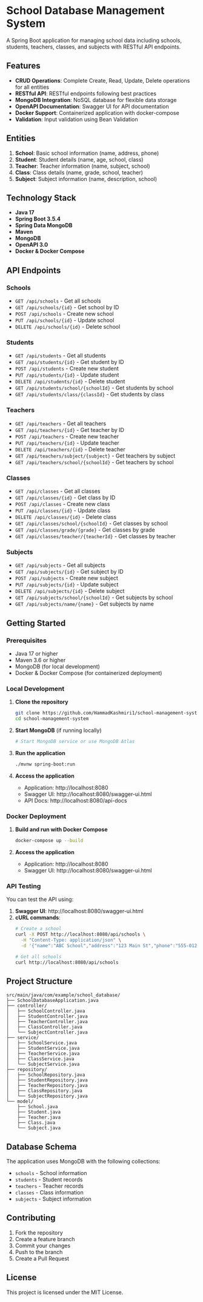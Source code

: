 # School Database Management System

A Spring Boot application for managing school data including schools, students, teachers, classes, and subjects with RESTful API endpoints.

## Features

- **CRUD Operations**: Complete Create, Read, Update, Delete operations for all entities
- **RESTful API**: RESTful endpoints following best practices
- **MongoDB Integration**: NoSQL database for flexible data storage
- **OpenAPI Documentation**: Swagger UI for API documentation
- **Docker Support**: Containerized application with docker-compose
- **Validation**: Input validation using Bean Validation

## Entities

1. **School**: Basic school information (name, address, phone)
2. **Student**: Student details (name, age, school, class)
3. **Teacher**: Teacher information (name, subject, school)
4. **Class**: Class details (name, grade, school, teacher)
5. **Subject**: Subject information (name, description, school)

## Technology Stack

- **Java 17**
- **Spring Boot 3.5.4**
- **Spring Data MongoDB**
- **Maven**
- **MongoDB**
- **OpenAPI 3.0**
- **Docker & Docker Compose**

## API Endpoints

### Schools
- `GET /api/schools` - Get all schools
- `GET /api/schools/{id}` - Get school by ID
- `POST /api/schools` - Create new school
- `PUT /api/schools/{id}` - Update school
- `DELETE /api/schools/{id}` - Delete school

### Students
- `GET /api/students` - Get all students
- `GET /api/students/{id}` - Get student by ID
- `POST /api/students` - Create new student
- `PUT /api/students/{id}` - Update student
- `DELETE /api/students/{id}` - Delete student
- `GET /api/students/school/{schoolId}` - Get students by school
- `GET /api/students/class/{classId}` - Get students by class

### Teachers
- `GET /api/teachers` - Get all teachers
- `GET /api/teachers/{id}` - Get teacher by ID
- `POST /api/teachers` - Create new teacher
- `PUT /api/teachers/{id}` - Update teacher
- `DELETE /api/teachers/{id}` - Delete teacher
- `GET /api/teachers/subject/{subject}` - Get teachers by subject
- `GET /api/teachers/school/{schoolId}` - Get teachers by school

### Classes
- `GET /api/classes` - Get all classes
- `GET /api/classes/{id}` - Get class by ID
- `POST /api/classes` - Create new class
- `PUT /api/classes/{id}` - Update class
- `DELETE /api/classes/{id}` - Delete class
- `GET /api/classes/school/{schoolId}` - Get classes by school
- `GET /api/classes/grade/{grade}` - Get classes by grade
- `GET /api/classes/teacher/{teacherId}` - Get classes by teacher

### Subjects
- `GET /api/subjects` - Get all subjects
- `GET /api/subjects/{id}` - Get subject by ID
- `POST /api/subjects` - Create new subject
- `PUT /api/subjects/{id}` - Update subject
- `DELETE /api/subjects/{id}` - Delete subject
- `GET /api/subjects/school/{schoolId}` - Get subjects by school
- `GET /api/subjects/name/{name}` - Get subjects by name

## Getting Started

### Prerequisites

- Java 17 or higher
- Maven 3.6 or higher
- MongoDB (for local development)
- Docker & Docker Compose (for containerized deployment)

### Local Development

1. **Clone the repository**
   ```bash
   git clone https://github.com/HammadKashmiri1/school-management-system.git
   cd school-management-system
   ```

2. **Start MongoDB** (if running locally)
   ```bash
   # Start MongoDB service or use MongoDB Atlas
   ```

3. **Run the application**
   ```bash
   ./mvnw spring-boot:run
   ```

4. **Access the application**
   - Application: http://localhost:8080
   - Swagger UI: http://localhost:8080/swagger-ui.html
   - API Docs: http://localhost:8080/api-docs

### Docker Deployment

1. **Build and run with Docker Compose**
   ```bash
   docker-compose up --build
   ```

2. **Access the application**
   - Application: http://localhost:8080
   - Swagger UI: http://localhost:8080/swagger-ui.html

### API Testing

You can test the API using:

1. **Swagger UI**: http://localhost:8080/swagger-ui.html
2. **cURL commands**:
   ```bash
   # Create a school
   curl -X POST http://localhost:8080/api/schools \
     -H "Content-Type: application/json" \
     -d '{"name":"ABC School","address":"123 Main St","phone":"555-0123"}'
   
   # Get all schools
   curl http://localhost:8080/api/schools
   ```

## Project Structure

```
src/main/java/com/example/school_database/
├── SchoolDatabaseApplication.java
├── controller/
│   ├── SchoolController.java
│   ├── StudentController.java
│   ├── TeacherController.java
│   ├── ClassController.java
│   └── SubjectController.java
├── service/
│   ├── SchoolService.java
│   ├── StudentService.java
│   ├── TeacherService.java
│   ├── ClassService.java
│   └── SubjectService.java
├── repository/
│   ├── SchoolRepository.java
│   ├── StudentRepository.java
│   ├── TeacherRepository.java
│   ├── ClassRepository.java
│   └── SubjectRepository.java
└── model/
    ├── School.java
    ├── Student.java
    ├── Teacher.java
    ├── Class.java
    └── Subject.java
```

## Database Schema

The application uses MongoDB with the following collections:
- `schools` - School information
- `students` - Student records
- `teachers` - Teacher records
- `classes` - Class information
- `subjects` - Subject information

## Contributing

1. Fork the repository
2. Create a feature branch
3. Commit your changes
4. Push to the branch
5. Create a Pull Request

## License

This project is licensed under the MIT License. 